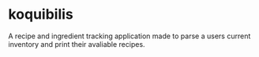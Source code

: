 # koquibilis
A recipe and ingredient tracking application made to parse a users current inventory and print their avaliable recipes.
